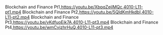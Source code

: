 Blockchain and Finance Pt1,https://youtu.be/XbpqZejIMQc,4010-L11-pt1.mp4
Blockchain and Finance Pt2,https://youtu.be/5QldKmHkdbI,4010-L11-pt2.mp4
Blockchain and Finance Pt3,https://youtu.be/vKdfuoEik7A,4010-L11-pt3.mp4
Blockchain and Finance Pt4,https://youtu.be/wmCvjzhrHuQ,4010-L11-pt3.mp4

